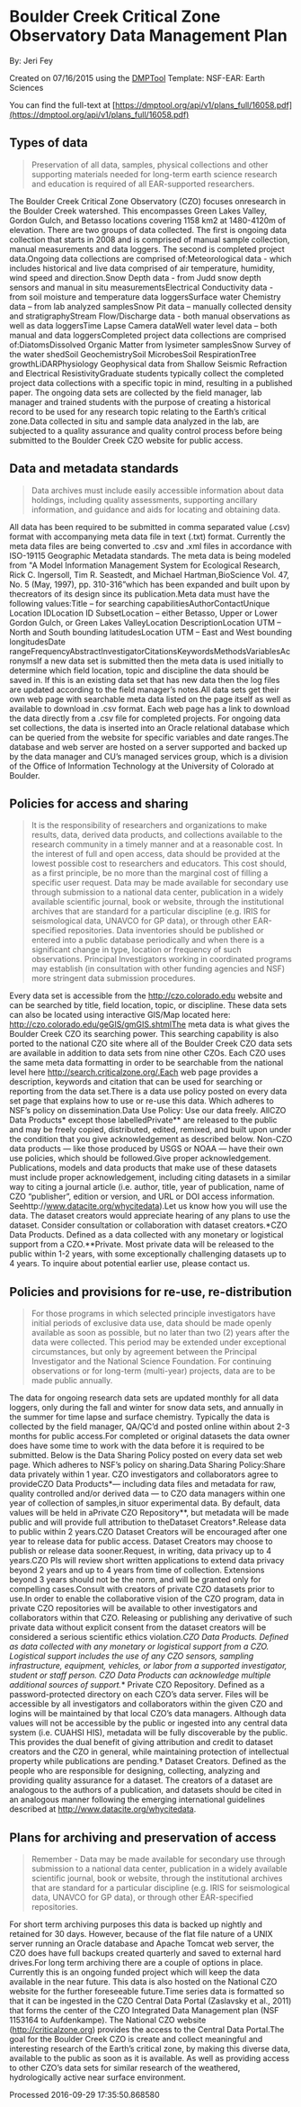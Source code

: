 # Boulder Creek Critical Zone Observatory Data Management Plan

By: Jeri Fey

Created on 07/16/2015 using the [DMPTool](https://dmp.cdlib.org/) Template: NSF-EAR: Earth Sciences

You can find the full-text at [https://dmptool.org/api/v1/plans_full/16058.pdf](https://dmptool.org/api/v1/plans_full/16058.pdf) 

## Types of data

> Preservation of all data, samples, physical collections and other supporting materials needed for long-term earth science research and education is required of all EAR-supported researchers.

The Boulder Creek Critical Zone Observatory (CZO) focuses onresearch in the Boulder Creek watershed. This encompasses Green Lakes Valley, Gordon Gulch, and Betasso locations covering 1158 km2 at 1480-4120m of elevation. There are two groups of data collected. The first is ongoing data collection that starts in 2008 and is comprised of manual sample collection, manual measurements and data loggers. The second is completed project data.Ongoing data collections are comprised of:Meteorological data - which includes historical and live data comprised of air temperature, humidity, wind speed and direction.Snow Depth data - from Judd snow depth sensors and manual in situ measurementsElectrical Conductivity data - from soil moisture and temperature data loggersSurface water Chemistry data &ndash; from lab analyzed samplesSnow Pit data &ndash; manually collected density and stratigraphyStream Flow/Discharge data - both manual observations as well as data loggersTime Lapse Camera dataWell water level data &ndash; both manual and data loggersCompleted project data collections are comprised of:DiatomsDissolved Organic Matter from lysimeter samplesSnow Survey of the water shedSoil GeochemistrySoil MicrobesSoil RespirationTree growthLiDARPhysiology Geophysical data from Shallow Seismic Refraction and Electrical ResistivityGraduate students typically collect the completed project data collections with a specific topic in mind, resulting in a published paper. The ongoing data sets are collected by the field manager, lab manager and trained students with the purpose of creating a historical record to be used for any research topic relating to the Earth&rsquo;s critical zone.Data collected in situ and sample data analyzed in the lab, are subjected to a quality assurance and quality control process before being submitted to the Boulder Creek CZO website for public access.

## Data and metadata standards

> Data archives must include easily accessible information about data holdings, including quality assessments, supporting ancillary information, and guidance and aids for locating and obtaining data.

All data has been required to be submitted in comma separated value (.csv) format with accompanying meta data file in text (.txt) format. Currently the meta data files are being converted to .csv and .xml files in accordance with ISO-19115 Geographic Metadata standards. The meta data is being modeled from &quot;A Model Information Management System for Ecological Research, Rick C. Ingersoll, Tim R. Seastedt, and Michael Hartman,BioScience Vol. 47, No. 5 (May, 1997), pp. 310-316&rdquo;which has been expanded and built upon by thecreators of its design since its publication.Meta data must have the following values:Title &ndash; for searching capabilitiesAuthorContactUnique Location IDLocation ID SubsetLocation &ndash; either Betasso, Upper or Lower Gordon Gulch, or Green Lakes ValleyLocation DescriptionLocation UTM &ndash; North and South bounding latitudesLocation UTM &ndash; East and West bounding longitudesDate rangeFrequencyAbstractInvestigatorCitationsKeywordsMethodsVariablesAcronymsIf a new data set is submitted then the meta data is used initially to determine which field location, topic and discipline the data should be saved in. If this is an existing data set that has new data then the log files are updated according to the field manager&rsquo;s notes.All data sets get their own web page with searchable meta data listed on the page itself as well as available to download in .csv format. Each web page has a link to download the data directly from a .csv file for completed projects. For ongoing data set collections, the data is inserted into an Oracle relational database which can be queried from the website for specific variables and date ranges.The database and web server are hosted on a server supported and backed up by the data manager and CU&rsquo;s managed services group, which is a division of the Office of Information Technology at the University of Colorado at Boulder.

## Policies for access and sharing

> It is the responsibility of researchers and organizations to make results, data, derived data products, and collections available to the research community in a timely manner and at a reasonable cost.  In the interest of full and open access, data should be provided at the lowest possible cost to researchers and educators. This cost should, as a first principle, be no more than the marginal cost of filling a specific user request. Data may be made available for secondary use through submission to a national data center, publication in a widely available scientific journal, book or website, through the institutional archives that are standard for a particular discipline (e.g. IRIS for seismological data, UNAVCO for GP data), or through other EAR-specified repositories. Data inventories should be published or entered into a public database periodically and when there is a significant change in type, location or frequency of such observations. Principal Investigators working in coordinated programs may establish (in consultation with other funding agencies and NSF) more stringent data submission procedures.

Every data set is accessible from the http://czo.colorado.edu website and can be searched by title, field location, topic, or discipline. These data sets can also be located using interactive GIS/Map located here: http://czo.colorado.edu/geGIS/gmGIS.shtmlThe meta data is what gives the Boulder Creek CZO its searching power. This searching capability is also ported to the national CZO site where all of the Boulder Creek CZO data sets are available in addition to data sets from nine other CZOs. Each CZO uses the same meta data formatting in order to be searchable from the national level here http://search.criticalzone.org/.Each web page provides a description, keywords and citation that can be used for searching or reporting from the data set.There is a data use policy posted on every data set page that explains how to use or re-use this data. Which adheres to NSF&rsquo;s policy on dissemination.Data Use Policy: Use our data freely. AllCZO Data Products* except those labelledPrivate** are released to the public and may be freely copied, distributed, edited, remixed, and built upon under the condition that you give acknowledgement as described below. Non-CZO data products &mdash; like those produced by USGS or NOAA &mdash; have their own use policies, which should be followed.Give proper acknowledgement. Publications, models and data products that make use of these datasets must include proper acknowledgement, including citing datasets in a similar way to citing a journal article (i.e. author, title, year of publication, name of CZO &ldquo;publisher&rdquo;, edition or version, and URL or DOI access information. Seehttp://www.datacite.org/whycitedata).Let us know how you will use the data. The dataset creators would appreciate hearing of any plans to use the dataset. Consider consultation or collaboration with dataset creators.*CZO Data Products. Defined as a data collected with any monetary or logistical support from a CZO.**Private. Most private data will be released to the public within 1-2 years, with some exceptionally challenging datasets up to 4 years. To inquire about potential earlier use, please contact us.

## Policies and provisions for re-use, re-distribution

> For those programs in which selected principle investigators have initial periods of exclusive data use, data should be made openly available as soon as possible, but no later than two (2) years after the data were collected. This period may be extended under exceptional circumstances, but only by agreement between the Principal Investigator and the National Science Foundation. For continuing observations or for long-term (multi-year) projects, data are to be made public annually.

The data for ongoing research data sets are updated monthly for all data loggers, only during the fall and winter for snow data sets, and annually in the summer for time lapse and surface chemistry. Typically the data is collected by the field manager, QA/QC&rsquo;d and posted online within about 2-3 months for public access.For completed or original datasets the data owner does have some time to work with the data before it is required to be submitted. Below is the Data Sharing Policy posted on every data set web page. Which adheres to NSF&rsquo;s policy on sharing.Data Sharing Policy:Share data privately within 1 year. CZO investigators and collaborators agree to provideCZO Data Products*&mdash; including data files and metadata for raw, quality controlled and/or derived data &mdash; to CZO data managers within one year of collection of samples,in situor experimental data. By default, data values will be held in aPrivate CZO Repository**, but metadata will be made public and will provide full attribution to theDataset Creators&dagger;.Release data to public within 2 years.CZO Dataset Creators will be encouraged after one year to release data for public access. Dataset Creators may choose to publish or release data sooner.Request, in writing, data privacy up to 4 years.CZO PIs will review short written applications to extend data privacy beyond 2 years and up to 4 years from time of collection. Extensions beyond 3 years should not be the norm, and will be granted only for compelling cases.Consult with creators of private CZO datasets prior to use.In order to enable the collaborative vision of the CZO program, data in private CZO repositories will be available to other investigators and collaborators within that CZO. Releasing or publishing any derivative of such private data without explicit consent from the dataset creators will be considered a serious scientific ethics violation.*CZO Data Products. Defined as data collected with any monetary or logistical support from a CZO. Logistical support includes the use of any CZO sensors, sampling infrastructure, equipment, vehicles, or labor from a supported investigator, student or staff person. CZO Data Products can acknowledge multiple additional sources of support.** Private CZO Repository. Defined as a password-protected directory on each CZO&rsquo;s data server. Files will be accessible by all investigators and collaborators within the given CZO and logins will be maintained by that local CZO&rsquo;s data managers. Although data values will not be accessible by the public or ingested into any central data system (i.e. CUAHSI HIS), metadata will be fully discoverable by the public. This provides the dual benefit of giving attribution and credit to dataset creators and the CZO in general, while maintaining protection of intellectual property while publications are pending.&dagger; Dataset Creators. Defined as the people who are responsible for designing, collecting, analyzing and providing quality assurance for a dataset. The creators of a dataset are analogous to the authors of a publication, and datasets should be cited in an analogous manner following the emerging international guidelines described at http://www.datacite.org/whycitedata.

## Plans for archiving and preservation of access

> Remember - Data may be made available for secondary use through submission to a national data center, publication in a widely available scientific journal, book or website, through the institutional archives that are standard for a particular discipline (e.g. IRIS for seismological data, UNAVCO for GP data), or through other EAR-specified repositories.

For short term archiving purposes this data is backed up nightly and retained for 30 days. However, because of the flat file nature of a UNIX server running an Oracle database and Apache Tomcat web server, the CZO does have full backups created quarterly and saved to external hard drives.For long term archiving there are a couple of options in place. Currently this is an ongoing funded project which will keep the data available in the near future. This data is also hosted on the National CZO website for the further foreseeable future.Time series data is formatted so that it can be ingested in the CZO Central Data Portal (Zaslavsky et al., 2011) that forms the center of the CZO Integrated Data Management plan (NSF 1153164 to Aufdenkampe). The National CZO website (http://criticalzone.org) provides the access to the Central Data Portal.The goal for the Boulder Creek CZO is create and collect meaningful and interesting research of the Earth&rsquo;s critical zone, by making this diverse data, available to the public as soon as it is available. As well as providing access to other CZO&rsquo;s data sets for similar research of the weathered, hydrologically active near surface environment.

Processed 2016-09-29 17:35:50.868580
